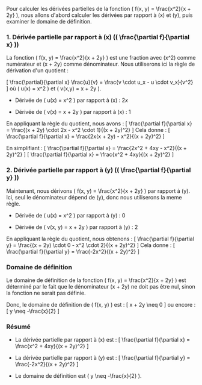 Pour calculer les dérivées partielles de la fonction \( f(x, y) = \frac{x^2}{x + 2y} \), nous allons d'abord calculer les dérivées par rapport à \(x\) et \(y\), puis examiner le domaine de définition.

### 1. Dérivée partielle par rapport à \(x\) (\( \frac{\partial f}{\partial x} \))

La fonction \( f(x, y) = \frac{x^2}{x + 2y} \) est une fraction avec \(x^2\) comme numérateur et \(x + 2y\) comme dénominateur. Nous utiliserons ici la règle de dérivation d'un quotient :

\[
\frac{\partial}{\partial x} \frac{u}{v} = \frac{v \cdot u_x - u \cdot v_x}{v^2}
\]
où \( u(x) = x^2 \) et \( v(x,y) = x + 2y \).

- Dérivée de \( u(x) = x^2 \) par rapport à \(x\) : 
$2x$

- Dérivée de \( v(x) = x + 2y \) par rapport à \(x\) : $1$

En appliquant la règle du quotient, nous avons :
\[
\frac{\partial f}{\partial x} = \frac{(x + 2y) \cdot 2x - x^2 \cdot 1}{(x + 2y)^2}
\]
Cela donne :
\[
\frac{\partial f}{\partial x} = \frac{2x(x + 2y) - x^2}{(x + 2y)^2}
\]

En simplifiant :
\[
\frac{\partial f}{\partial x} = \frac{2x^2 + 4xy - x^2}{(x + 2y)^2}
\]
\[
\frac{\partial f}{\partial x} = \frac{x^2 + 4xy}{(x + 2y)^2}
\]

### 2. Dérivée partielle par rapport à \(y\) (\( \frac{\partial f}{\partial y} \))

Maintenant, nous dérivons \( f(x, y) = \frac{x^2}{x + 2y} \) par rapport à \(y\). Ici, seul le dénominateur dépend de \(y\), donc nous utiliserons la meme règle.


- Dérivée de \( u(x) = x^2 \) par rapport à \(y\) :  $0$

- Dérivée de \( v(x, y) = x + 2y \) par rapport à \(y\) : $2$

En appliquant la règle du quotient, nous obtenons :
\[
\frac{\partial f}{\partial y} = \frac{(x + 2y) \cdot 0 - x^2 \cdot 2}{(x + 2y)^2}
\]
Cela donne :
\[
\frac{\partial f}{\partial y} = \frac{-2x^2}{(x + 2y)^2}
\]

### Domaine de définition

Le domaine de définition de la fonction \( f(x, y) = \frac{x^2}{x + 2y} \) est déterminé par le fait que le dénominateur \(x + 2y\) ne doit pas être nul, sinon la fonction ne serait pas définie.

Donc, le domaine de définition de \( f(x, y) \) est :
\[
x + 2y \neq 0
\]
ou encore :
\[
y \neq -\frac{x}{2}
\]

### Résumé

- La dérivée partielle par rapport à \(x\) est :
\[
\frac{\partial f}{\partial x} = \frac{x^2 + 4xy}{(x + 2y)^2}
\]

- La dérivée partielle par rapport à \(y\) est :
\[
\frac{\partial f}{\partial y} = \frac{-2x^2}{(x + 2y)^2}
\]

- Le domaine de définition est \( y \neq -\frac{x}{2} \).
